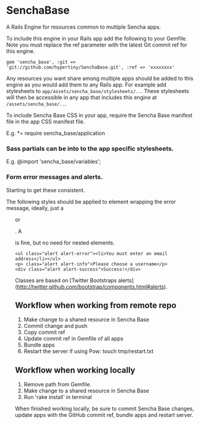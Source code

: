# SenchaBase

A Rails Engine for resources common to multiple Sencha apps.

To include this engine in your Rails app add the following to your Gemfile. Note you must replace the ref parameter with the latest Git commit ref for this engine. 

    gem 'sencha_base', :git => 'git://github.com/hypertiny/SenchaBase.git', :ref => 'xxxxxxxx'

Any resources you want share among multiple apps should be added to this engine as you would add them to any Rails app. For example add stylesheets to `app/assets/sencha_base/stylesheets/..`. These stylesheets will then be accessible in any app that includes this engine at `/assets/sencha_base/..`.

To include Sencha Base CSS in your app, require the Sencha Base manifest file in the app CSS manifest file.

E.g. *= require sencha_base/application

### Sass partials can be into to the app specific stylesheets.

E.g. @import 'sencha_base/variables';

### Form error messages and alerts.

Starting to get these consistent.

The following styles should be applied to element wrapping the error message, ideally, just a <ul> or <p>. A <div> is fine, but no need for nested elements.
  
    <ul class="alert alert-error"><li>You must enter an email address</li></ul>
    <p> class="alert alert-info">Please choose a username</p>
    <div class="alert alert-success">Success!</div>
    
Classes are based on [Twitter Bootstraps alerts] (http://twitter.github.com/bootstrap/components.html#alerts).

## Workflow when working from remote repo

  1. Make change to a shared resource in Sencha Base
  2. Commit change and push
  3. Copy commit ref
  4. Update commit ref in Gemfile of all apps
  5. Bundle apps
  6. Restart the server if using Pow: touch tmp/restart.txt

## Workflow when working locally

  1. Remove path from Gemfile.
  2. Make change to a shared resource in Sencha Base
  3. Run 'rake install' in terminal
  
When finished working locally, be sure to commit Sencha Base changes, update apps with the GitHub commit ref, bundle apps and restart server.
